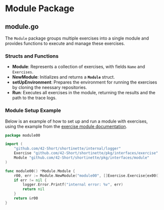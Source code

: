 # Module Package
## module.go
The `Module` package groups multiple exercises into a single module and provides functions
to execute and manage these exercises.
### **Structs and Functions**
* **Module**: Represents a collection of exercises, with fields `Name` and `Exercises`.
* **NewModule**: Initializes and returns a **`Module`** struct.
* **setUpEnvironment**: Prepares the environment for running the exercises by cloning the neessary repositories.
* **Run**: Executes all exercises in the module, returning the results and the path to the trace logs.

### Module Setup Example
Below is an example of how to set up and run a module with exercises, using the example from the [exercise module documentation](EXERCISE.md).

```go
package module00

import (
	"github.com/42-Short/shortinette/internal/logger"
	Exercise "github.com/42-Short/shortinette/pkg/interfaces/exercise"
	Module "github.com/42-Short/shortinette/pkg/interfaces/module"
)

func module00() *Module.Module {
	r00, err := Module.NewModule("module00", []Exercise.Exercise{ex00(), ...})
	if err != nil {
		logger.Error.Printf("internal error: %v", err)
		return nil
	}
	return &r00
}

```
